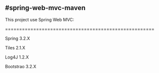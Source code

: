 #spring-web-mvc-maven
-----------------------------------------------------

This project use Spring Web MVC:

=====================================================

Spring    3.2.X

Tiles     2.1.X

Log4J     1.2.X

Bootstrao 3.2.X


